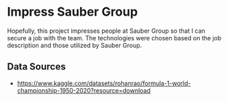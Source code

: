 # Impress Sauber Group

Hopefully, this project impresses people at Sauber Group so that I can secure a job with the team.
The technologies were chosen based on the job description and those utilized by Sauber Group.

## Data Sources

* <https://www.kaggle.com/datasets/rohanrao/formula-1-world-championship-1950-2020?resource=download>
